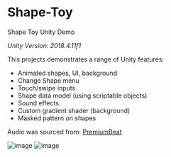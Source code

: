 # Shape-Toy
Shape Toy Unity Demo

*Unity Version: 2018.4.11f1*

This projects demonstrates a range of Unity features:
- Animated shapes, UI, background
- Change Shape menu
- Touch/swipe inputs
- Shape data model (using scriptable objects)
- Sound effects
- Custom gradient shader (background)
- Masked pattern on shapes

Audio was sourced from: [PremiumBeat](https://www.premiumbeat.com/blog/free-sci-fi-hud-computer-sfx/)

![image](https://user-images.githubusercontent.com/7013480/104257576-c471ba00-544b-11eb-9226-d62c38bb6fc5.png)
![image](https://user-images.githubusercontent.com/7013480/104257598-cf2c4f00-544b-11eb-94fd-96f7a79b07ee.png)
